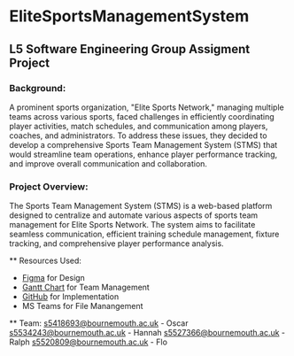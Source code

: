 # EliteSportsManagementSystem

## L5 Software Engineering Group Assigment Project

### Background:  

A prominent sports organization, "Elite Sports Network," managing multiple teams across various sports, faced challenges in efficiently coordinating player activities, match schedules, and communication among players, coaches, and administrators. To address these issues, they decided to develop a comprehensive Sports Team Management System (STMS) that would streamline team operations, enhance player performance tracking, and improve overall communication and collaboration. 

### Project Overview:  

The Sports Team Management System (STMS) is a web-based platform designed to centralize and automate various aspects of sports team management for Elite Sports Network. The system aims to facilitate seamless communication, efficient training schedule management, fixture tracking, and comprehensive player performance analysis. 

** Resources Used: 
  - [Figma](https://www.figma.com/) for Design
  - [Gantt Chart](https://www.onlinegantt.com/) for Team Management
  - [GitHub](https://www.github.com/) for Implementation
  - MS Teams for File Manangement

** Team: 
s5418693@bournemouth.ac.uk - Oscar 
s5534243@bournemouth.ac.uk - Hannah
s5527366@bournemouth.ac.uk - Ralph
s5520809@bournemouth.ac.uk - Flo 
